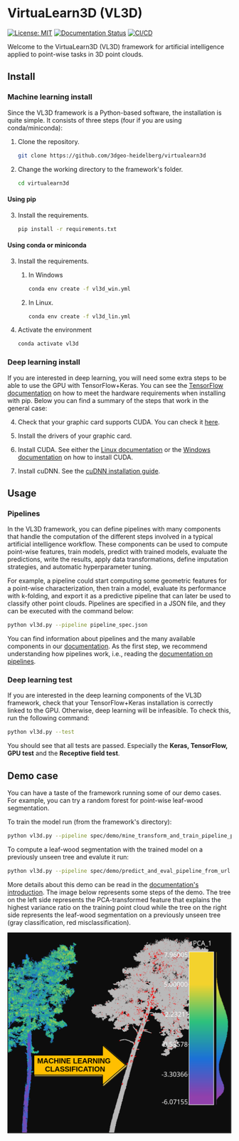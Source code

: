 # VirtuaLearn3D (VL3D)

[![License: MIT](https://img.shields.io/badge/License-MIT-yellow.svg)](https://opensource.org/licenses/MIT)
[![Documentation Status](https://readthedocs.org/projects/virtualearn3d/badge/?version=latest)](https://virtualearn3d.readthedocs.io/en/latest/?badge=latest)
[![CI/CD](https://github.com/3dgeo-heidelberg/virtualearn3d/actions/workflows/run_tests.yml/badge.svg)](https://github.com/3dgeo-heidelberg/virtualearn3d/actions/workflows/run_tests.yml)


Welcome to the VirtuaLearn3D (VL3D) framework for artificial intelligence
applied to point-wise tasks in 3D point clouds.


## Install

### Machine learning install

Since the VL3D framework is a Python-based software, the installation is quite
simple. It consists of three steps (four if you are using conda/miniconda):


1. Clone the repository.

    ```bash
    git clone https://github.com/3dgeo-heidelberg/virtualearn3d
    ```

2. Change the working directory to the framework's folder.
 
    ```bash
    cd virtualearn3d
    ```

#### Using pip

3. Install the requirements.

    ```bash
    pip install -r requirements.txt
    ```
    
#### Using conda or miniconda

3. Install the requirements.

    1. In Windows
   
        ```bash
        conda env create -f vl3d_win.yml
        ```

    2. In Linux.

        ```bash
        conda env create -f vl3d_lin.yml
        ```

4. Activate the environment

   ```bash
   conda activate vl3d
   ```


### Deep learning install

If you are interested in deep learning, you will need some extra steps
to be able to use the GPU with TensorFlow+Keras. You can see the
[TensorFlow documentation](https://www.tensorflow.org/install/pip)
on how to meet the hardware requirements when installing with
pip. Below you can find a summary of the steps that work in the general case:

4. Check that your graphic card supports CUDA. You can check it 
    [here](https://developer.nvidia.com/cuda-gpus).
 
5. Install the drivers of your graphic card.

6. Install CUDA. See either the
[Linux documentation](https://docs.nvidia.com/cuda/cuda-installation-guide-linux/contents.html)
or the
[Windows documentation](https://docs.nvidia.com/cuda/cuda-installation-guide-microsoft-windows/index.html)
on how to install CUDA.

7. Install cuDNN. See the
[cuDNN installation guide](https://docs.nvidia.com/deeplearning/cudnn/install-guide/index.html).





## Usage


### Pipelines

In the VL3D framework, you can define pipelines with many components that
handle the computation of the different steps involved in a typical artificial
intelligence workflow. These components can be used to compute point-wise
features, train models, predict with trained models, evaluate the predictions,
write the results, apply data transformations, define imputation strategies,
and automatic hyperparameter tuning.

For example, a pipeline could start computing some
geometric features for a point-wise characterization, then train a model,
evaluate its performance with k-folding, and export it as a predictive
pipeline that can later be used to classify other point clouds. Pipelines
are specified in a JSON file, and they can be executed with the command below:


```bash
python vl3d.py --pipeline pipeline_spec.json
```

You can find information about pipelines and the many available components
in our [documentation](https://virtualearn3d.readthedocs.io/en/latest/page_introduction.html). As the first step, we recommend understanding how pipelines
work, i.e., reading the
[documentation on pipelines](https://virtualearn3d.readthedocs.io/en/latest/page_pipelines.html).





### Deep learning test

If you are interested in the deep learning components of the VL3D framework,
check that your TensorFlow+Keras installation is correctly linked
to the GPU. Otherwise, deep learning will be infeasible. To check this,
run the following command:



```bash
python vl3d.py --test
```

You should see that all tests are passed. Especially the
**Keras, TensorFlow, GPU test** and the **Receptive field test**.




## Demo case

You can have a taste of the framework running some of our demo cases.
For example, you can try a random forest for point-wise leaf-wood segmentation.

To train the model run (from the framework's directory):

```bash
python vl3d.py --pipeline spec/demo/mine_transform_and_train_pipeline_pca_from_url.json
```

To compute a leaf-wood segmentation with the trained model on a previously
unseen tree and evalute it run:

```bash
python vl3d.py --pipeline spec/demo/predict_and_eval_pipeline_from_url.json
```

More details about this demo can be read in the
[documentation's introduction](https://virtualearn3d.readthedocs.io/en/latest/page_introduction.html).
The image below represents some steps of the demo. The tree on the left side
represents the PCA-transformed feature that explains the highest variance
ratio on the training point cloud while the tree on the right side represents
the leaf-wood segmentation on a previously unseen tree (gray classification,
red misclassification).

![Image representing a leaf-wood segmentation](doc/img/introduction_demo_legend.png "Leaf-wood segmentation demo")

